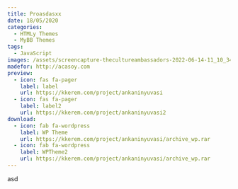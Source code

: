```yaml
---
title: Proasdasxx
date: 18/05/2020
categories: 
  - HTMLy Themes
  - MyBB Themes
tags:
  - JavaScript
images: /assets/screencapture-thecultureambassadors-2022-06-14-11_10_34.jpg
madefor: http://acasoy.com
preview:
  - icon: fas fa-pager
    label: label
    url: https://kkerem.com/project/ankaninyuvasi
  - icon: fas fa-pager
    label: label2
    url: https://kkerem.com/project/ankaninyuvasi2
download:
  - icon: fab fa-wordpress
    label: WP Theme
    url: https://kkerem.com/project/ankaninyuvasi/archive_wp.rar
  - icon: fab fa-wordpress
    label: WPTheme2
    url: https://kkerem.com/project/ankaninyuvasi/archive_wp.rar
---
```


asd